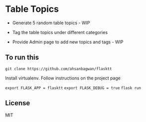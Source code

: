 # Table Topics 

* Generate 5 random table topics - WIP

* Tag the table topics under different categories

* Provide Admin page to add new topics and tags - WIP

## To run this

`git clone https://github.com/ahsanbagwan/flasktt`

Install virtualenv. Follow instructions on the project page

`export FLASK_APP = flasktt`
`export FLASK_DEBUG = true`
`flask run`

## License
MIT